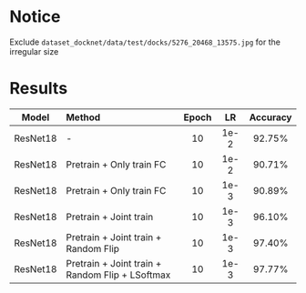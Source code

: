 # Notice

Exclude `dataset_docknet/data/test/docks/5276_20468_13575.jpg` for the irregular size

# Results

|  Model   | Method                                          | Epoch |  LR   | Accuracy |
| :------: | :---------------------------------------------- | :---: | :---: | :------: |
| ResNet18 | -                                               |  10   | 1e-2  |  92.75%  |
| ResNet18 | Pretrain + Only train FC                        |  10   | 1e-2  |  90.71%  |
| ResNet18 | Pretrain + Only train FC                        |  10   | 1e-3  |  90.89%  |
| ResNet18 | Pretrain + Joint train                          |  10   | 1e-3  |  96.10%  |
| ResNet18 | Pretrain + Joint train + Random Flip            |  10   | 1e-3  |  97.40%  |
| ResNet18 | Pretrain + Joint train + Random Flip + LSoftmax |  10   | 1e-3  |  97.77%  |